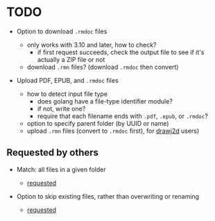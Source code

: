 # TODO

* Option to download `.rmdoc` files
    * only works with 3.10 and later, how to check?
        * if first request succeeds, check the output file to see if it's actually a ZIP file or not
    * download `.rmn` files? (download `.rmdoc` then convert)

* Upload PDF, EPUB, and `.rmdoc` files
    * how to detect input file type
        * does golang have a file-type identifier module?
        * if not, write one?
        * require that each filename ends with `.pdf`, `.epub`, or `.rmdoc`?
    * option to specify parent folder (by UUID or name)
    * upload `.rmn` files (convert to `.rmdoc` first), for [drawj2d](https://drawj2d.sourceforge.io/) users)

## Requested by others

* Match: all files in a given folder
    * [requested](https://old.reddit.com/r/RemarkableTablet/comments/1e2ea01/bulk_exporting_documents/ldgge6f/)

* Option to skip existing files, rather than overwriting or renaming
    * [requested](https://old.reddit.com/r/RemarkableTablet/comments/1e2ea01/bulk_exporting_documents/ldgge6f/)
